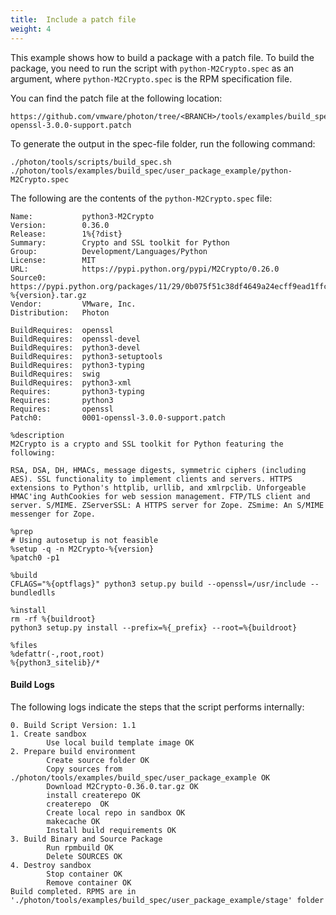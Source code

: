 ```yaml
---
title:  Include a patch file
weight: 4
---
```


This example shows how to build a package with a patch file. To build the package, you need to run the script with `python-M2Crypto.spec` as  an argument, where `python-M2Crypto.spec` is the RPM specification file.

You can find the patch file at the following location: 

```
https://github.com/vmware/photon/tree/<BRANCH>/tools/examples/build_spec/user_package_example/0001-openssl-3.0.0-support.patch
```

To generate the output in the spec-file folder, run the following command:

```
./photon/tools/scripts/build_spec.sh ./photon/tools/examples/build_spec/user_package_example/python-M2Crypto.spec
```


The following are the contents of the `python-M2Crypto.spec` file:

```
Name:           python3-M2Crypto
Version:        0.36.0
Release:        1%{?dist}
Summary:        Crypto and SSL toolkit for Python
Group:          Development/Languages/Python
License:        MIT
URL:            https://pypi.python.org/pypi/M2Crypto/0.26.0
Source0:        https://pypi.python.org/packages/11/29/0b075f51c38df4649a24ecff9ead1ffc57b164710821048e3d997f1363b9/M2Crypto-%{version}.tar.gz
Vendor:         VMware, Inc.
Distribution:   Photon

BuildRequires:  openssl
BuildRequires:  openssl-devel
BuildRequires:  python3-devel
BuildRequires:  python3-setuptools
BuildRequires:  python3-typing
BuildRequires:  swig
BuildRequires:  python3-xml
Requires:       python3-typing
Requires:       python3
Requires:       openssl
Patch0:         0001-openssl-3.0.0-support.patch

%description
M2Crypto is a crypto and SSL toolkit for Python featuring the following:

RSA, DSA, DH, HMACs, message digests, symmetric ciphers (including
AES). SSL functionality to implement clients and servers. HTTPS
extensions to Python's httplib, urllib, and xmlrpclib. Unforgeable
HMAC'ing AuthCookies for web session management. FTP/TLS client and
server. S/MIME. ZServerSSL: A HTTPS server for Zope. ZSmime: An S/MIME
messenger for Zope.

%prep
# Using autosetup is not feasible
%setup -q -n M2Crypto-%{version}
%patch0 -p1

%build
CFLAGS="%{optflags}" python3 setup.py build --openssl=/usr/include --bundledlls

%install
rm -rf %{buildroot}
python3 setup.py install --prefix=%{_prefix} --root=%{buildroot}

%files
%defattr(-,root,root)
%{python3_sitelib}/*
```


#### Build Logs

The following logs indicate the steps that the script performs internally:

```
0. Build Script Version: 1.1
1. Create sandbox
        Use local build template image OK
2. Prepare build environment
        Create source folder OK
        Copy sources from ./photon/tools/examples/build_spec/user_package_example OK
        Download M2Crypto-0.36.0.tar.gz OK
        install createrepo OK
        createrepo  OK
        Create local repo in sandbox OK
        makecache OK
        Install build requirements OK
3. Build Binary and Source Package
        Run rpmbuild OK
        Delete SOURCES OK
4. Destroy sandbox
        Stop container OK
        Remove container OK
Build completed. RPMS are in './photon/tools/examples/build_spec/user_package_example/stage' folder
```
